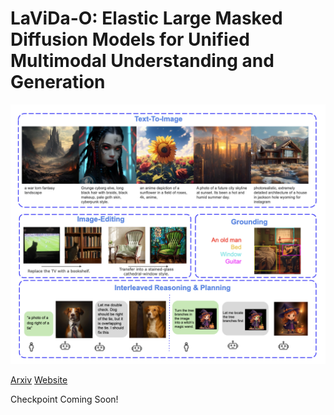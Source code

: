 # LaViDa-O: Elastic Large Masked Diffusion Models for Unified Multimodal Understanding and Generation

![LaViDa-O](teaser.png)


[Arxiv](https://arxiv.org/abs/2509.19244) [Website](https://arxiv.org/abs/2509.19244)

Checkpoint Coming Soon!